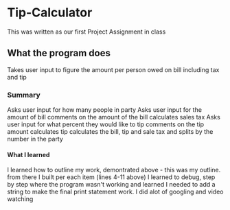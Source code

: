 # Tip-Calculator
This was written as our first Project Assignment in class

## What the program does
Takes user input to figure the amount per person owed on bill including tax and tip

### Summary
Asks user input for how many people in party
Asks user input for the amount of bill
comments on the amount of the bill
calculates sales tax
Asks user input for what percent they would like to tip 
comments on the tip amount
calculates tip
calculates the bill, tip and sale tax and splits by the number in the party

#### What I learned
I learned how to outline my work, demontrated above - this was my outline. from there I built per each item (lines 4-11 above)
I learned to debug, step by step where the program wasn't working and learned I needed to add a string to make the final print statement work.
I did alot of googling and video watching
